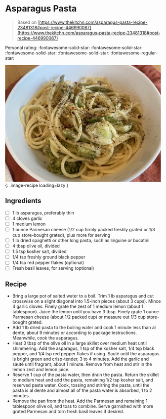 # Asparagus Pasta

> Based on [https://www.thekitchn.com/asparagus-pasta-recipe-23481318#post-recipe-446990087](https://www.thekitchn.com/asparagus-pasta-recipe-23481318#post-recipe-446990087)

<!-- {cts} rating=4; (User can specify rating on scale of 1-5) -->

Personal rating: :fontawesome-solid-star: :fontawesome-solid-star: :fontawesome-solid-star: :fontawesome-solid-star: :fontawesome-regular-star:

<!-- {cte} -->

<!-- {cts} name_image=asparagus_pasta.jpeg; (User can specify image name) -->

![asparagus_pasta.jpeg](./asparagus_pasta.jpeg){: .image-recipe loading=lazy }

<!-- {cte} -->

## Ingredients

- [ ] 1 lb asparagus, preferably thin
- [ ] 4 cloves garlic
- [ ] 1 medium lemon
- [ ] 1 ounce Parmesan cheese (1/2 cup firmly packed freshly grated or 1/3 cup store-bought grated), plus more for serving
- [ ] 1 lb dried spaghetti or other long pasta, such as linguine or bucatini
- [ ] 4 tbsp olive oil, divided
- [ ] 1.5 tsp kosher salt, divided
- [ ] 1/4 tsp freshly ground black pepper
- [ ] 1/4 tsp red pepper flakes (optional)
- [ ] Fresh basil leaves, for serving (optional)

## Recipe

- Bring a large pot of salted water to a boil. Trim 1 lb asparagus and cut crosswise on a slight diagonal into 1.5-inch pieces (about 3 cups). Mince 4 garlic cloves. Finely grate the zest of 1 medium lemon (about 1 tablespoon). Juice the lemon until you have 3 tbsp. Finely grate 1 ounce Parmesan cheese (about 1/2 packed cup) or measure out 1/3 cup store-bought grated.
- Add 1 lb dried pasta to the boiling water and cook 1 minute less than al dente, about 9 minutes or according to package instructions. Meanwhile, cook the asparagus.
- Heat 3 tbsp of the olive oil in a large skillet over medium heat until shimmering. Add the asparagus, 1 tsp of the kosher salt, 1/4 tsp black pepper, and 1/4 tsp red pepper flakes if using. Sauté until the asparagus is bright green and crisp-tender, 3 to 4 minutes. Add the garlic and sauté until fragrant, about 1 minute. Remove from heat and stir in the lemon zest and lemon juice.
- Reserve 1 cup of the pasta water, then drain the pasta. Return the skillet to medium heat and add the pasta, remaining 1/2 tsp kosher salt, and reserved pasta water. Cook, tossing and stirring the pasta, until the pasta is al dente and almost all of the pasta water is absorbed, 1 to 2 minutes.
- Remove the pan from the heat. Add the Parmesan and remaining 1 tablespoon olive oil, and toss to combine. Serve garnished with more grated Parmesan and torn fresh basil leaves if desired.
